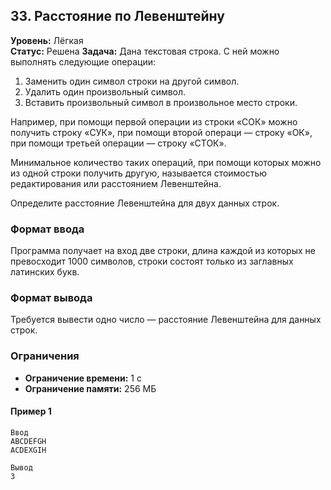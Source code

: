 ## 33. Расстояние по Левенштейну

**Уровень:** Лёгкая  
**Статус:** Решена
**Задача:**
Дана текстовая строка. С ней можно выполнять следующие операции:

1. Заменить один символ строки на другой символ.
2. Удалить один произвольный символ.
3. Вставить произвольный символ в произвольное место строки.

Например, при помощи первой операции из строки «СОК» можно получить строку «СУК», при помощи второй операци — строку
«ОК», при помощи третьей операции — строку «СТОК».

Минимальное количество таких операций, при помощи которых можно из одной строки получить другую, называется стоимостью
редактирования или расстоянием Левенштейна.

Определите расстояние Левенштейна для двух данных строк.

### Формат ввода

Программа получает на вход две строки, длина каждой из которых не превосходит 1000 символов, строки состоят только из
заглавных латинских букв.

### Формат вывода

Требуется вывести одно число — расстояние Левенштейна для данных строк.

### Ограничения

- **Ограничение времени:** 1 с
- **Ограничение памяти:** 256 МБ

#### Пример 1

```
Ввод
ABCDEFGH
ACDEXGIH

Вывод
3
```  

